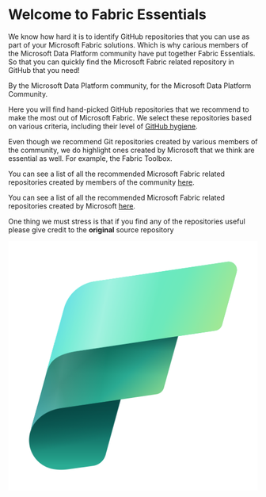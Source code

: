 # Welcome to Fabric Essentials

We know how hard it is to identify GitHub repositories that you can use as part of your Microsoft Fabric solutions. Which is why carious members of the Microsoft Data Platform community have put together Fabric Essentials. So that you can quickly find the Microsoft Fabric related repository in GitHub that you need! 

By the Microsoft Data Platform community, for the Microsoft Data Platform Community.

Here you will find hand-picked GitHub repositories that we recommend to make the most out of Microsoft Fabric. We select these repositories based on various criteria, including their level of [GitHub hygiene](https://www.kevinrchant.com/2022/07/05/github-hygiene-for-microsoft-data-platform-repositories/).

Even though we recommend Git repositories created by various members of the community, we do highlight ones created by Microsoft that we think are essential as well. For example, the Fabric Toolbox.

You can see a list of all the recommended Microsoft Fabric related repositories created by members of the community [here](communityforks.md).

You can see a list of all the recommended Microsoft Fabric related repositories created by Microsoft [here](microsoftforks.md).

One thing we must stress is that if you find any of the repositories useful please give credit to the **original** source repository

<p align="center">
    <img src="./images/fabric_48_color.png" alt="Microsoft Fabric">
</p>

<!-- counterAPI library -->
<script src="https://counterapi.com/c.js?ns=FabricEssentials.github.io/" async ></script>
<!-- Add the counter instance-->
<div class="counterapi" style="min-height:44px" ></div>

